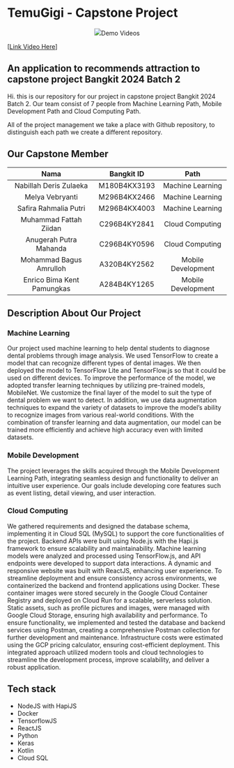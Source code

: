 # TemuGigi - Capstone Project
  
<p align="center">
    <img src="https://github.com/
</p>

</br>

## Demo Videos
[[Link Video Here](https://drive.google.com/file/d/1QIiMND0xOMb5cpo72wRuQuxFtsR_xWpU/view?usp=drivesdk)]

<h2>An application to recommends attraction to capstone project Bangkit 2024 Batch 2</h2>
<p>Hi. this is our repository for our project in capstone project Bangkit 2024 Batch 2. Our team consist of 7 people from Machine Learning Path, Mobile Development Path and Cloud Computing Path.

All of the project management we take a place with Github repository, to distinguish each path we create a different repository.</p>

## Our Capstone Member
|            Nama             |  Bangkit ID  |       Path         |
|:---------------------------:|:------------:|:------------------:|
|Nabillah Deris Zulaeka |   M180B4KX3193  | Machine Learning   |
|Melya Vebryanti        |  M296B4KX2466  | Machine Learning   |
|Safira Rahmalia Putri  |  M296B4KX4003  | Machine Learning |
|Muhammad Fattah Ziidan |   C296B4KY2841  | Cloud Computing |
|Anugerah Putra Mahanda |  C296B4KY0596  | Cloud Computing    |
|Mohammad Bagus Amrulloh |  A320B4KY2562  | Mobile Development    |
|Enrico Bima Kent Pamungkas |  A284B4KY1265  | Mobile Development    |


## Description About Our Project
### Machine Learning
Our project used machine learning to help dental students to diagnose dental problems through image analysis. We used TensorFlow to create a model that can recognize different types of dental images. We then deployed the model to TensorFlow Lite and TensorFlow.js so that it could be used on different devices. To improve the performance of the model, we adopted transfer learning techniques by utilizing pre-trained models, MobileNet. We customize the final layer of the model to suit the type of dental problem we want to detect. In addition, we use data augmentation techniques to expand the variety of datasets to improve the model’s ability to recognize images from various real-world conditions. With the combination of transfer learning and data augmentation, our model can be trained more efficiently and achieve high accuracy even with limited datasets.

### Mobile Development 
The project leverages the skills acquired through the Mobile Development Learning Path, integrating seamless design and functionality to deliver an intuitive user experience. Our goals include developing core features such as event listing, detail viewing, and user interaction.

### Cloud Computing
We gathered requirements and designed the database schema, implementing it in Cloud SQL (MySQL) to support the core functionalities of the project. Backend APIs were built using Node.js with the Hapi.js framework to ensure scalability and maintainability. Machine learning models were analyzed and processed using TensorFlow.js, and API endpoints were developed to support data interactions. A dynamic and responsive website was built with ReactJS, enhancing user experience. To streamline deployment and ensure consistency across environments, we containerized the backend and frontend applications using Docker. These container images were stored securely in the Google Cloud Container Registry and deployed on Cloud Run for a scalable, serverless solution. Static assets, such as profile pictures and images, were managed with Google Cloud Storage, ensuring high availability and performance. To ensure functionality, we implemented and tested the database and backend services using Postman, creating a comprehensive Postman collection for further development and maintenance. Infrastructure costs were estimated using the GCP pricing calculator, ensuring cost-efficient deployment. This integrated approach utilized modern tools and cloud technologies to streamline the development process, improve scalability, and deliver a robust application.

## Tech stack
- NodeJS with HapiJS
- Docker
- TensorflowJS
- ReactJS
- Python
- Keras
- Kotlin
- Cloud SQL
